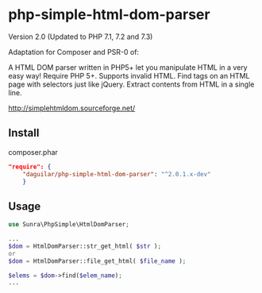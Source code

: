 php-simple-html-dom-parser
==========================

Version 2.0 (Updated to PHP 7.1, 7.2 and 7.3)

Adaptation for Composer and PSR-0 of:

A HTML DOM parser written in PHP5+ let you manipulate HTML in a very easy way!
Require PHP 5+.
Supports invalid HTML.
Find tags on an HTML page with selectors just like jQuery.
Extract contents from HTML in a single line.

http://simplehtmldom.sourceforge.net/


Install
-------

 composer.phar
```json
"require": {
    "daguilar/php-simple-html-dom-parser": "^2.0.1.x-dev"
    }
```

Usage
-----

```php
use Sunra\PhpSimple\HtmlDomParser;

...
$dom = HtmlDomParser::str_get_html( $str );
or 
$dom = HtmlDomParser::file_get_html( $file_name );

$elems = $dom->find($elem_name);
...

```

